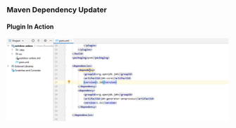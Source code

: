 ### Maven Dependency Updater

#### Plugin In Action

![Locate Project](maven-dependency-updater.gif?raw=true)